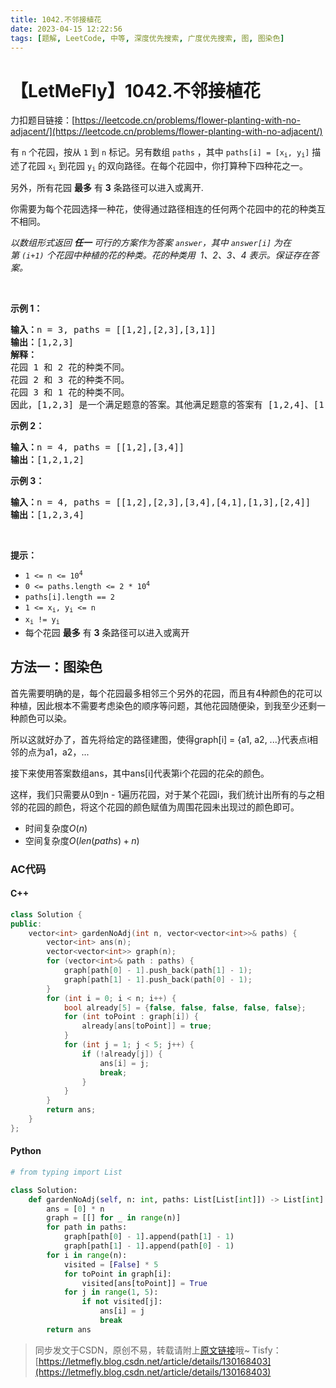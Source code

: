 ```yaml
---
title: 1042.不邻接植花
date: 2023-04-15 12:22:56
tags: [题解, LeetCode, 中等, 深度优先搜索, 广度优先搜索, 图, 图染色]
---
```


# 【LetMeFly】1042.不邻接植花

力扣题目链接：[https://leetcode.cn/problems/flower-planting-with-no-adjacent/](https://leetcode.cn/problems/flower-planting-with-no-adjacent/)

<p>有 <code>n</code> 个花园，按从&nbsp;<code>1</code>&nbsp;到 <code>n</code> 标记。另有数组 <code>paths</code> ，其中 <code>paths[i] = [x<sub>i</sub>, y<sub>i</sub>]</code>&nbsp;描述了花园&nbsp;<code>x<sub>i</sub></code> 到花园&nbsp;<code>y<sub>i</sub></code> 的双向路径。在每个花园中，你打算种下四种花之一。</p>

<p>另外，所有花园 <strong>最多</strong> 有 <strong>3</strong> 条路径可以进入或离开.</p>

<p>你需要为每个花园选择一种花，使得通过路径相连的任何两个花园中的花的种类互不相同。</p>

<p><em>以数组形式返回 <strong>任一</strong> 可行的方案作为答案&nbsp;<code>answer</code>，其中&nbsp;<code>answer[i]</code>&nbsp;为在第&nbsp;<code>(i+1)</code>&nbsp;个花园中种植的花的种类。花的种类用 &nbsp;1、2、3、4 表示。保证存在答案。</em></p>

<p>&nbsp;</p>

<p><strong>示例 1：</strong></p>

<pre>
<strong>输入：</strong>n = 3, paths = [[1,2],[2,3],[3,1]]
<strong>输出：</strong>[1,2,3]
<strong>解释：</strong>
花园 1 和 2 花的种类不同。
花园 2 和 3 花的种类不同。
花园 3 和 1 花的种类不同。
因此，[1,2,3] 是一个满足题意的答案。其他满足题意的答案有 [1,2,4]、[1,4,2] 和 [3,2,1]
</pre>

<p><strong>示例 2：</strong></p>

<pre>
<strong>输入：</strong>n = 4, paths = [[1,2],[3,4]]
<strong>输出：</strong>[1,2,1,2]
</pre>

<p><strong>示例 3：</strong></p>

<pre>
<strong>输入：</strong>n = 4, paths = [[1,2],[2,3],[3,4],[4,1],[1,3],[2,4]]
<strong>输出：</strong>[1,2,3,4]
</pre>

<p>&nbsp;</p>

<p><strong>提示：</strong></p>

<ul>
	<li><code>1 &lt;= n &lt;= 10<sup>4</sup></code></li>
	<li><code>0 &lt;= paths.length &lt;= 2 * 10<sup>4</sup></code></li>
	<li><code>paths[i].length == 2</code></li>
	<li><code>1 &lt;= x<sub>i</sub>, y<sub>i</sub> &lt;= n</code></li>
	<li><code>x<sub>i</sub> != y<sub>i</sub></code></li>
	<li>每个花园 <strong>最多</strong> 有 <strong>3</strong> 条路径可以进入或离开</li>
</ul>


    
## 方法一：图染色

首先需要明确的是，每个花园最多相邻三个另外的花园，而且有4种颜色的花可以种植，因此根本不需要考虑染色的顺序等问题，其他花园随便染，到我至少还剩一种颜色可以染。

所以这就好办了，首先将给定的路径建图，使得graph[i] = {a1, a2, ...}代表点i相邻的点为a1，a2，...

接下来使用答案数组ans，其中ans[i]代表第i个花园的花朵的颜色。

这样，我们只需要从0到n - 1遍历花园，对于某个花园i，我们统计出所有的与之相邻的花园的颜色，将这个花园的颜色赋值为周围花园未出现过的颜色即可。

+ 时间复杂度$O(n)$
+ 空间复杂度$O(len(paths) + n)$

### AC代码

#### C++

```cpp
class Solution {
public:
    vector<int> gardenNoAdj(int n, vector<vector<int>>& paths) {
        vector<int> ans(n);
        vector<vector<int>> graph(n);
        for (vector<int>& path : paths) {
            graph[path[0] - 1].push_back(path[1] - 1);
            graph[path[1] - 1].push_back(path[0] - 1);
        }
        for (int i = 0; i < n; i++) {
            bool already[5] = {false, false, false, false, false};
            for (int toPoint : graph[i]) {
                already[ans[toPoint]] = true;
            }
            for (int j = 1; j < 5; j++) {
                if (!already[j]) {
                    ans[i] = j;
                    break;
                }
            }
        }
        return ans;
    }
};
```

#### Python

```python
# from typing import List

class Solution:
    def gardenNoAdj(self, n: int, paths: List[List[int]]) -> List[int]:
        ans = [0] * n
        graph = [[] for _ in range(n)]
        for path in paths:
            graph[path[0] - 1].append(path[1] - 1)
            graph[path[1] - 1].append(path[0] - 1)
        for i in range(n):
            visited = [False] * 5
            for toPoint in graph[i]:
                visited[ans[toPoint]] = True
            for j in range(1, 5):
                if not visited[j]:
                    ans[i] = j
                    break
        return ans
```

> 同步发文于CSDN，原创不易，转载请附上[原文链接](https://blog.letmefly.xyz/2023/04/15/LeetCode%201042.%E4%B8%8D%E9%82%BB%E6%8E%A5%E6%A4%8D%E8%8A%B1/)哦~
> Tisfy：[https://letmefly.blog.csdn.net/article/details/130168403](https://letmefly.blog.csdn.net/article/details/130168403)
